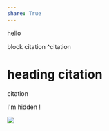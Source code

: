 ```yaml
---
share: True
---
```

hello

block citation ^citation

# heading citation
citation

I'm hidden !

![](../../..)